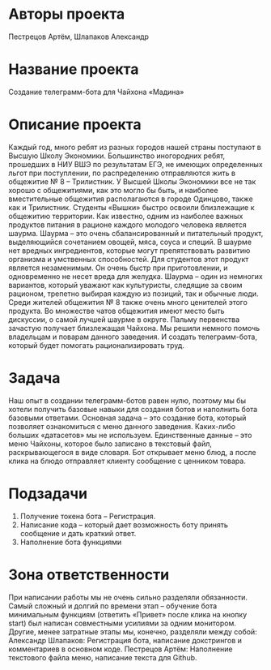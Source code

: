 # Авторы проекта

Пестрецов Артём, Шлапаков Александр

# Название проекта

Создание телеграмм-бота для Чайхона «Мадина»

# Описание проекта 

Каждый год, много ребят из разных городов нашей страны поступают в Высшую Школу Экономики. Большинство иногородних ребят, прошедших в НИУ ВШЭ по результатам ЕГЭ, не имеющих определенных льгот при поступлении, по распределению отправляются жить в общежитие № 8 – Трилистник. У Высшей Школы Экономики все не так хорошо с общежитиями, как это могло бы быть, и наиболее вместительные общежития располагаются в городе Одинцово, также как и Трилистник. Студенты «Вышки» быстро освоили близлежащие к общежитию территории. 
Как известно, одним из наиболее важных продуктов питания в рационе каждого молодого человека является шаурма. Шаурма – это очень сбалансированный и питательный продукт, выделяющийся сочетанием овощей, мяса, соуса и специй. В шаурме нет вредных ингредиентов, которые могут препятствовать развитию организма и умственных способностей. Для студентов этот продукт является незаменимым. Он очень быстр при приготовлении, и одновременно не несет вреда для желудка. Шаурма – один из немногих вариантов, который уважают как культуристы, следящие за своим рационом, трепетно выбирая каждую из позиций, так и обычные люди. 
Среди жителей общежития № 8 также очень много ценителей этого продукта. Во множестве чатов общежития имеют место быть дискуссии, о самой лучшей шаурме в округе. Пальму первенства зачастую получает близлежащая Чайхона. Мы решили немного помочь владельцам и поварам данного заведения. И создать телеграмм-бота, который будет помогать рационализировать труд.
# Задача

Наш опыт в создании телеграмм-ботов равен нулю, поэтому мы бы хотели получить базовые навыки для создания ботов и наполнить бота базовыми ответами. Основная задача – это создание бота, который позволяет ознакомиться с меню данного заведения. Каких-либо больших «датасетов» мы не используем. Единственные данные – это меню Чайхоны, которое было записано в текстовый файл, раскрывающегося в виде словаря. Бот открывает меню блюд, а после клика на блюдо отправляет клиенту сообщение с ценником товара.

# Подзадачи
1) Получение токена бота – Регистрация.
2) Написание кода – который дает возможность боту принять сообщение и дать краткий ответ.
3) Наполнение бота функциями
# Зона ответственности
При написании работы мы не очень сильно разделяли обязанности. Самый сложный и долгий по времени этап – обучение бота минимальным функциям (ответить «Привет» после клика на кнопку start\) был написан совместными усилиями за одним монитором. Другие, менее затратные этапы мы, конечно, разделяли между собой:
Александр Шлапаков: Регистрация бота, написание докстрингов и комментариев в основном коде.
Пестрецов Артём: Наполнение текстового файла меню, написание текста для Github.

